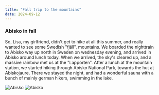 ```yaml
---
title: "Fall trip to the mountains"
date: 2024-09-12
---
```


### Abisko in fall  

So, Lisa, my girlfriend, didn't get to hike at all this summer, and really wanted to see some Swedish "fjäll", 
mountains. We boarded the nighttrain to Abisko way up north in Sweden on wednesday evening, and arrived in 
Abisko around lunch today. When we arrived, the sky's cleared up, and a massive rainbow met us at the "Lapporten". After a lunch
 at the mountain station, we started hiking through Abisko National Park, towards the hut at Abiskojaure. 
There we stayed the night, and had a wonderful sauna with a bunch of mainly german hikers, swimming in the lake.




![Abisko](https://raketjan.github.io/blog/docs/assets/images/IMG_1378.HEIC)
![Abisko](https://raketjan.github.io/blog/docs/assets/images/IMG_1407.HEIC)

